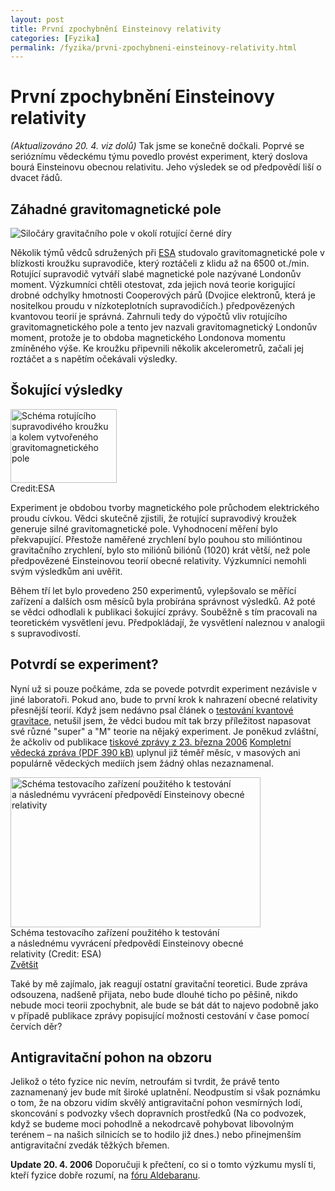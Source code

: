 ```yaml
---
layout: post
title: První zpochybnění Einsteinovy relativity
categories: [Fyzika]
permalink: /fyzika/prvni-zpochybneni-einsteinovy-relativity.html
---
```

# První zpochybnění Einsteinovy relativity

_(Aktualizováno 20. 4. viz dolů)_ Tak jsme se konečně dočkali. Poprvé se serióznímu vědeckému týmu povedlo provést experiment, který doslova bourá Einsteinovu obecnou relativitu. Jeho výsledek se od předpovědí liší o dvacet řádů.

## Záhadné gravitomagnetické pole

<div class="obry"><div class="leftbox"><img alt="Siločáry gravitačního pole v okolí rotující černé díry" src="http://techblog.srubar.net/images/rotujici-cerna-dira.jpg"/></div></div>

Několik týmů vědců sdružených při [ESA](http://techblog.srubar.net/kosmonautika/esa.html) studovalo gravitomagnetické pole v blízkosti kroužku supravodiče, který roztáčeli z klidu až na 6500 ot./min. Rotující supravodič vytváří slabé magnetické pole nazývané Londonův moment. Výzkumníci chtěli otestovat, zda jejich nová teorie korigující drobné odchylky hmotnosti Cooperových párů (Dvojice elektronů, která je nositelkou proudu v nízkoteplotních supravodičích.) předpovězených kvantovou teorií je správná. Zahrnuli tedy do výpočtů vliv rotujícího gravitomagnetického pole a tento jev nazvali gravitomagnetický Londonův moment, protože je to obdoba magnetického Londonova momentu zmíněného výše. Ke kroužku připevnili několik akcelerometrů, začali jej roztáčet a s napětím očekávali výsledky.

## Šokující výsledky

<div class="obry" style="width:187px"><div class="leftbox"><img alt="Schéma rotujícího supravodivého kroužku a kolem vytvořeného gravitomagnetického pole" height="118" src="http://techblog.srubar.net/images/gravitomagneticke-pole-supravodic.jpg" width="170"/></div>Credit:ESA</div>

Experiment je obdobou tvorby magnetického pole průchodem elektrického proudu cívkou. Vědci skutečně zjistili, že rotující supravodivý kroužek generuje silné gravitomagnetické pole. Vyhodnocení měření bylo překvapující. Přestože naměřené zrychlení bylo pouhou sto milióntinou gravitačního zrychlení, bylo sto miliónů biliónů (1020) krát větší, než pole předpovězené Einsteinovou teorií obecné relativity. Výzkumníci nemohli svým výsledkům ani uvěřit.

Během tří let bylo provedeno 250 experimentů, vylepšovalo se měřící zařízení a dalších osm měsíců byla probírána správnost výsledků. Až poté se vědci odhodlali k publikaci šokující zprávy. Souběžně s tím pracovali na teoretickém vysvětlení jevu. Předpokládají, že vysvětlení naleznou v analogii s supravodivostí.

## Potvrdí se experiment?

Nyní už si pouze počkáme, zda se povede potvrdit experiment nezávisle v jiné laboratoři. Pokud ano, bude to první krok k nahrazení obecné relativity přesnější teorií. Když jsem nedávno psal článek o [testování kvantové gravitace](http://techblog.srubar.net/fyzika/testovani-kvantove-gravitace.html), netušil jsem, že vědci budou mít tak brzy příležitost napasovat své různé "super" a "M" teorie na nějaký experiment. Je poněkud zvláštní, že ačkoliv od publikace [tiskové zprávy z 23. března 2006](http://www.esa.int/SPECIALS/GSP/SEM0L6OVGJE_0.html) [Kompletní vědecká zpráva (PDF 390 kB)](http://esamultimedia.esa.int/docs/gsp/Experimental_Detection.pdf) uplynul již téměř měsíc, v masových ani populárně vědeckých mediích jsem žádný ohlas nezaznamenal.

<div class="imag" style="width:402px"><div class="innerimg"><a href="http://techblog.srubar.net/images/gravitomagneticke-pole-testovaci-zarizeni.jpg"><img alt="Schéma testovacího zařízení použitého k testování a následnému vyvrácení předpovědí Einsteinovy obecné relativity" height="240" src="http://techblog.srubar.net/images/gravitomagneticke-pole-testovaci-zarizeni-nahled.gif" width="400"/></a></div>Schéma testovacího zařízení použitého k testování a následnému vyvrácení předpovědí Einsteinovy obecné relativity (Credit: ESA)<br/><a href="http://techblog.srubar.net/images/gravitomagneticke-pole-testovaci-zarizeni.jpg">Zvětšit</a></div>

Také by mě zajímalo, jak reagují ostatní gravitační teoretici. Bude zpráva odsouzena, nadšeně přijata, nebo bude dlouhé ticho po pěšině, nikdo nebude moci teorii zpochybnit, ale bude se bát dát to najevo podobně jako v případě publikace zprávy popisující možnosti cestování v čase pomocí červích děr?

## Antigravitační pohon na obzoru

Jelikož o této fyzice nic nevím, netroufám si tvrdit, že právě tento zaznamenaný jev bude mít široké uplatnění. Neodpustím si však poznámku o tom, že na obzoru vidím skvělý antigravitační pohon vesmírných lodí, skoncování s podvozky všech dopravních prostředků (Na co podvozek, když se budeme moci pohodlně a nekodrcavě pohybovat libovolným terénem – na našich silnicích se to hodilo již dnes.) nebo přinejmenším antigravitační zvedák těžkých břemen.

**Update 20. 4. 2006** Doporučuji k přečtení, co si o tomto výzkumu myslí ti, kteří fyzice dobře rozumí, na [fóru Aldebaranu](http://aldebaran.cz/forum/viewtopic.php?t=510).


